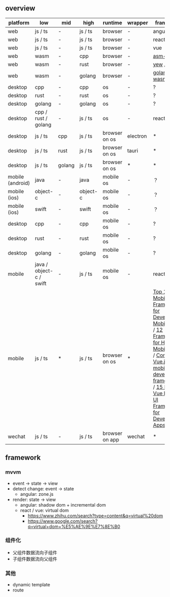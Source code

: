## overview

| platform         | low                     | mid    | high        | runtime        | wrapper  | framework    |
|------------------|-------------------------|--------|-------------|----------------|----------|--------------|
| web              | js / ts                 | -      | js / ts     | browser        | -        | angular      |
| web              | js / ts                 | -      | js / ts     | browser        | -        | react        |
| web              | js / ts                 | -      | js / ts     | browser        | -        | vue          |
| web              | wasm                    | -      | cpp         | browser        | -        | [asm-dom](https://github.com/mbasso/asm-dom) |
| web              | wasm                    | -      | rust        | browser        | -        | [yew](https://github.com/yewstack/yew) / [dioxus](https://github.com/DioxusLabs/dioxus) |
| web              | wasm                    | -      | golang      | browser        | -        | [golang wasm wiki](https://github.com/golang/go/wiki/WebAssembly) |
| desktop          | cpp                     | -      | cpp         | os             | -        | ?            |
| desktop          | rust                    | -      | rust        | os             | -        | ?            |
| desktop          | golang                  | -      | golang      | os             | -        | ?            |
| desktop          | cpp / rust / golang     | -      | js / ts     | os             | -        | react-native |
| desktop          | js / ts                 | cpp    | js / ts     | browser on os  | electron | *            |
| desktop          | js / ts                 | rust   | js / ts     | browser on os  | tauri    | *            |
| desktop          | js / ts                 | golang | js / ts     | browser on os  | *        | *            |
| mobile (android) | java                    | -      | java        | mobile os      | -        | ？           |
| mobile (ios)     | object-c                | -      | object-c    | mobile os      | -        | ？           |
| mobile (ios)     | swift                   | -      | swift       | mobile os      | -        | ？           |
| desktop          | cpp                     | -      | cpp         | mobile os      | -        | ?            |
| desktop          | rust                    | -      | rust        | mobile os      | -        | ?            |
| desktop          | golang                  | -      | golang      | mobile os      | -        | ?            |
| mobile           | java / object-c / swift | -      | js / ts     | mobile os      | -        | react-native |
| mobile           | js / ts                 | *      | js / ts     | browser on os  | *        | [Top 10 Vue Mobile UI Frameworks for Developing Mobile Apps](https://www.cmarix.com/blog/top-10-vue-mobile-ui-frameworks-for-developing-mobile-apps/) / [12 Frameworks for Hybrid Mobile Apps](https://medium.com/@Jscrambler/12-frameworks-for-hybrid-mobile-apps-9cee8a91105e) / [Comparing Vue.js mobile app development frameworks](https://blog.logrocket.com/comparing-vue-js-mobile-app-development-frameworks/) / [15 Best Vue Mobile UI Frameworks for Developing Apps](https://superdevresources.com/vuejs-mobile-frameworks/) |
| wechat           | js / ts                 | -      | js / ts     | browser on app | wechat   | *            |

## framework

### mvvm

- event -> state -> view
- detect change: event -> state 
  - angular: zone.js
- render: state -> view 
  - angular: shadow dom + incremental dom
  - react / vue: virtual dom
    - https://www.zhihu.com/search?type=content&q=virtual%20dom
    - https://www.google.com/search?q=virtual+dom+%E5%AE%9E%E7%8E%B0

### 组件化 

- 父组件数据流向子组件
- 子组件数据流向父组件

### 其他

- dynamic template
- route

